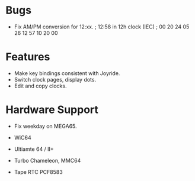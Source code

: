 # Bugs

- Fix AM/PM conversion for 12:xx.
    ; 12:58 in 12h clock (IEC)
   ; 00 20 24 05  26 12 57 10  20 00


# Features

- Make key bindings consistent with Joyride.
- Switch clock pages, display dots.
- Edit and copy clocks.

# Hardware Support 

- Fix weekday on MEGA65.

- WiC64
- Ultiamte 64 / II+
- Turbo Chameleon, MMC64
- Tape RTC PCF8583
